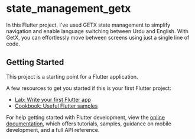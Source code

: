 # state_management_getx

In this Flutter project, I've used GETX state management to simplify navigation and enable language switching between Urdu and English. With GetX, you can effortlessly move between screens using just a single line of code.

## Getting Started

This project is a starting point for a Flutter application.

A few resources to get you started if this is your first Flutter project:

- [Lab: Write your first Flutter app](https://docs.flutter.dev/get-started/codelab)
- [Cookbook: Useful Flutter samples](https://docs.flutter.dev/cookbook)

For help getting started with Flutter development, view the
[online documentation](https://docs.flutter.dev/), which offers tutorials,
samples, guidance on mobile development, and a full API reference.
